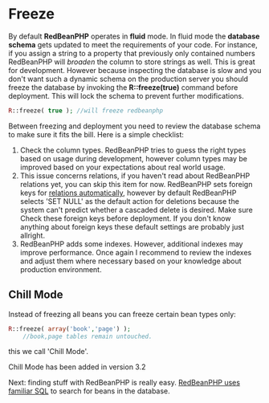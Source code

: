 # Freeze

By default **RedBeanPHP** operates in **fluid** mode. In fluid mode the **database**
**schema** gets updated to meet the requirements of your code.
For instance, if you assign a string to a property that previously only contained numbers RedBeanPHP
will _broaden_ the column to store strings as well.
This is great for development. However because inspecting the database is slow and you don't want
such a dynamic schema on the production server you should freeze the database by
invoking the **R::freeze(true)** command before deployment. This will lock the schema to prevent
further modifications.

```php
R::freeze( true ); //will freeze redbeanphp
```

Between freezing and deployment you need to review the database schema to make sure
it fits the bill. Here is a simple checklist:

1.  Check the column types. RedBeanPHP tries to guess the right types based on usage during development, however
	column types may be improved based on your expectations about real world usage.
2.  This issue concerns relations, if you haven't read about RedBeanPHP relations yet, you can skip this
	item for now.
	RedBeanPHP sets foreign keys for [relations automatically](/adding_lists#dependencies "Learn about relational mapping"),		however by default RedBeanPHP selects 'SET NULL'
	as the default action for deletions because the system can't predict whether a cascaded delete is desired. Make sure
	Check these foreign keys before deployment. If you don't know anything about foreign keys these default settings are
	probably just allright.
3.  RedBeanPHP adds some indexes. However, additional indexes may improve performance. Once again
	I recommend to review the indexes and adjust them where necessary based on your knowledge about		production environment.

## Chill Mode

Instead of freezing all beans you can freeze certain bean types only:

```php
R::freeze( array('book','page') );
	//book,page tables remain untouched.
```

this we call 'Chill Mode'.

Chill Mode has been added in version 3.2

Next: finding stuff with RedBeanPHP is really easy.
[RedBeanPHP uses familiar SQL](/finding_beans "Finding beans with RedBeanPHP ORM with some good old SQL") to
search for beans in the database.
